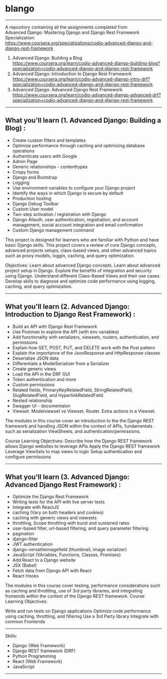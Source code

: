 # blango

---

A repository containing all the assignments completed from <br>
Advanced Django: Mastering Django and Django Rest Framework Specialization: <br>  https://www.coursera.org/specializations/codio-advanced-django-and-django-rest-framework 
1. Advanced Django: Building a Blog  <br>  https://www.coursera.org/learn/codio-advanced-django-building-blog?specialization=codio-advanced-django-and-django-rest-framework <br>
2. Advanced Django: Introduction to Django Rest Framework <br>  https://www.coursera.org/learn/codio-advanced-django-intro-drf?specialization=codio-advanced-django-and-django-rest-framework   <br>
3. Advanced Django: Advanced Django Rest Framework <br>  https://www.coursera.org/learn/codio-advanced-django-advanced-drf?specialization=codio-advanced-django-and-django-rest-framework <br>


---


## What you'll learn (1. Advanced Django: Building a Blog) : 
  - Create custom filters and templates
  - Optimize performance through caching and optimizing database operations
  - Authenticate users with Google
  - Admin Page
  - Generic relationships - contenttypes
  - Crispy forms
  - Django and Bootstrap
  - Logging
  - Use environment variables to configure your Django project
  - Identify the ways in which Django is secure by default
  - Production hosting
  - Django Debug Toolbar
  - Custom User model
  - Two-step activation / registration with Django
  - Django Allauth, user authentication, registration, and account management, social account integration and email confirmation
  - Custom Django management command 


This project is designed for learners who are familiar with Python and have basic Django skills. This project covers a review of core Django concepts, 
advanced projects setups, class-based views, and other advanced topics such as proxy models, loggin, caching, and query optimization.


Objectives:
Learn about advanced Django concepts.
Learn about advanced project setup in Django.
Explore the benefits of integration and security using Django.
Understand different Class-Based Views and their use cases.
Develop skills to diagnose and optimize code performance using logging, caching, and query optimization.


---


## What you'll learn (2. Advanced Django: Introduction to Django Rest Framework) :
  - Build an API with Django Rest Framework
  - Use Postman to explore the API (with env variables)
  - Add functionality with serializers, viewsets, routers, authentication, and permissions
  - Explain how GET, POST, PUT, and DELETE work with the Post pattern
  - Explain the importance of the JsonResponse and HttpResponse classes
  - Deserialize JSON data
  - Differentiate a ModelSerializer from a Serializer
  - Create generic views 
  - Load the API in the DRF GUI
  - Token authentication and more
  - Custom permissions
  - Related fields, PrimaryKeyRelatedField, StringRelatedField, SlugRelatedField, and HyperlinkRelatedField
  - Nested relationship
  - Swagger UI - documentaion
  - Viewset. Modelviewset vs Viewset. Router. Extra actions in a Viewset.


The modules in this course cover an introduction to the the Django REST framework and handling JSON within the context of APIs, fundamentals such as serialization ViewSheets, and authentication/permissions.

Course Learning Objectives:
Describe how the Django REST framework allows Django websites to leverage APIs
Apply the Django REST framework
Leverage ViewSets to map views to logic
Setup authentication and configure permissions


---

## What you'll learn (3. Advanced Django: Advanced Django Rest Framework) :
  - Optimize the Django Rest Framework
  - Writing tests for the API with live server tests
  - Integrate with ReactJS
  - caching (Vary on both headers and cookies)
  - caching with generic views and viewsets
  - throttling, Scope throttling with burst and sustained rates
  - user-based filter, url-based filtering, and query parameter filtering
  - pagination
  - django-filter
  - JWT authentication
  - django-versatileimagefield (thumbnail, image serializer)
  - JavaScript (VAriables, Functions, Classes, Promises)
  - Add React to a Django website
  - JSX (Babel)
  - Fetch data from Django API with React
  - React Hooks


The modules in this course cover testing, performance considerations such as caching and throttling, use of 3rd party libraries, and integrating frontends within the context of the Django REST framework.
Course Learning Objectives: 

Write and run tests on Django applications
Optimize code performance using caching, throttling, and filtering
Use a 3rd Party library
Integrate with common Frontends


---



Skills:
  - Django (Web Framework)
  - Django REST framework (DRF)
  - Python Programming
  - React (Web Framework)
  - JavaScript

---

